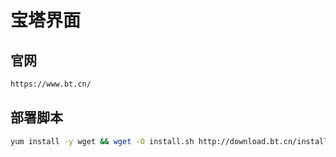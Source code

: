 # 宝塔界面

## 官网

```sh
https://www.bt.cn/
```

## 部署脚本

```sh
yum install -y wget && wget -O install.sh http://download.bt.cn/install/install_6.0.sh && sh install.sh
```

